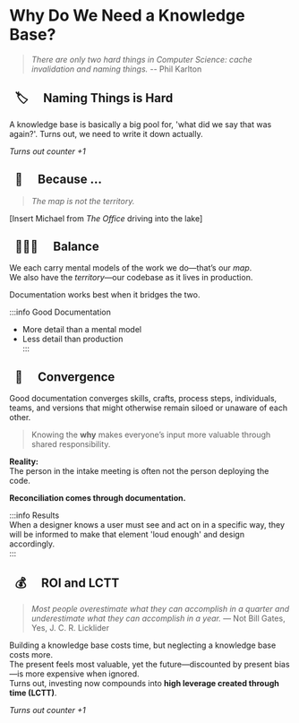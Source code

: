 # Why Do We Need a Knowledge Base?

> *There are only two hard things in Computer Science: cache invalidation and naming things.* -- Phil Karlton
## <span data-v-549c013f class="icon " style="display:inline; padding: 10px;  margin-right: 12px;">🏷️</span> Naming Things is Hard

A knowledge base is basically a big pool for, 'what did we say that was again?'. Turns out, we need to write it down actually. 

*Turns out counter +1*


## <span data-v-549c013f class="icon " style="display:inline; padding: 10px;  margin-right: 12px;">🚩</span> Because ... 

> *The map is not the territory.*

[Insert Michael from *The Office* driving into the lake]


## <span data-v-549c013f class="icon " style="display:inline; padding: 10px;  margin-right: 12px;">🧘🏻‍♀️</span> Balance  
We each carry mental models of the work we do—that’s our *map*.  
We also have the *territory*—our codebase as it lives in production.  

Documentation works best when it bridges the two.  

:::info Good Documentation  
- More detail than a mental model  
- Less detail than production  
:::


## <span data-v-549c013f class="icon " style="display:inline; padding: 10px;  margin-right: 12px;">🔗</span> Convergence  
Good documentation converges skills, crafts, process steps, individuals, teams, and versions that might otherwise remain siloed or unaware of each other.  

> Knowing the **why** makes everyone’s input more valuable through shared responsibility.

**Reality:**  
The person in the intake meeting is often not the person deploying the code.  

**Reconciliation comes through documentation.**

:::info Results  
When a designer knows a user must see and act on in a specific way, they will be informed to make that element 'loud enough' and design accordingly.  
:::


## <span data-v-549c013f class="icon " style="display:inline; padding: 10px;  margin-right: 12px;">💰</span> ROI and LCTT  

> *Most people overestimate what they can accomplish in a quarter and underestimate what they can accomplish in a year.* — Not Bill Gates, Yes, J. C. R. Licklider  

Building a knowledge base costs time, but neglecting a knowledge base costs more.  
The present feels most valuable, yet the future—discounted by present bias—is more expensive when ignored.  
Turns out, investing now compounds into **high leverage created through time (LCTT)**.  

*Turns out counter +1*